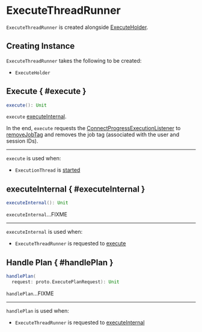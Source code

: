 # ExecuteThreadRunner

`ExecuteThreadRunner` is created alongside [ExecuteHolder](ExecuteHolder.md#runner).

## Creating Instance

`ExecuteThreadRunner` takes the following to be created:

* <span id="executeHolder"> `ExecuteHolder`

## Execute { #execute }

```scala
execute(): Unit
```

`execute` [executeInternal](#executeInternal).

In the end, `execute` requests the [ConnectProgressExecutionListener](SparkConnectService.md#executionListener) to [removeJobTag](ConnectProgressExecutionListener.md#removeJobTag) and removes the job tag (associated with the user and session IDs).

---

`execute` is used when:

* `ExecutionThread` is [started](ExecutionThread.md#run)

## executeInternal { #executeInternal }

```scala
executeInternal(): Unit
```

`executeInternal`...FIXME

---

`executeInternal` is used when:

* `ExecuteThreadRunner` is requested to [execute](#execute)

## Handle Plan { #handlePlan }

```scala
handlePlan(
  request: proto.ExecutePlanRequest): Unit
```

`handlePlan`...FIXME

---

`handlePlan` is used when:

* `ExecuteThreadRunner` is requested to [executeInternal](#executeInternal)
